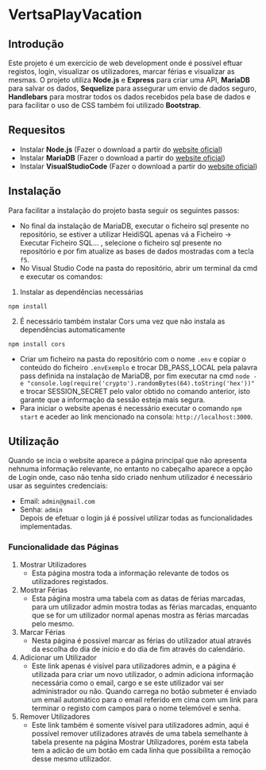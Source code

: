 # VertsaPlayVacation

## Introdução

Este projeto é um exercício de web development onde é possível eftuar registos, login, visualizar os utilizadores, marcar férias e visualizar as mesmas.
O projeto utiliza **Node.js** e **Express** para criar uma API, **MariaDB** para salvar os dados, **Sequelize** para assegurar um envio de dados seguro, **Handlebars** para mostrar todos os dados recebidos pela base de dados e para facilitar o uso de CSS também foi utilizado **Bootstrap**.

## Requesitos

- Instalar **Node.js** (Fazer o download a partir do [website oficial](https://nodejs.org/en))
- Instalar **MariaDB** (Fazer o download a partir do [website oficial](https://mariadb.org))
- Instalar **VisualStudioCode** (Fazer o download a partir do [website oficial](https://code.visualstudio.com))

## Instalação

Para facilitar a instalação do projeto basta seguir os seguintes passos:

- No final da instalação de MariaDB, executar o ficheiro sql presente no repositório, se estiver a utilizar HeidiSQL apenas vá a Ficheiro -> Executar Ficheiro SQL... , selecione o ficheiro sql presente no repositório e por fim atualize as bases de dados mostradas com a tecla `f5`.
- No Visual Studio Code na pasta do repositório, abrir um terminal da cmd e executar os comandos:

1. Instalar as dependências necessárias

```
npm install
```

2. É necessário também instalar Cors uma vez que não instala as dependências automaticamente

```
npm install cors
```

- Criar um ficheiro na pasta do repositório com o nome `.env` e copiar o conteúdo do ficheiro `.envExemplo` e trocar DB_PASS_LOCAL pela palavra pass definida na instalação de MariaDB, por fim executar na cmd `node -e "console.log(require('crypto').randomBytes(64).toString('hex'))"` e trocar SESSION_SECRET pelo valor obtido no comando anterior, isto garante que a informação da sessão esteja mais segura.
- Para iniciar o website apenas é necessário executar o comando `npm start` e aceder ao link mencionado na consola: `http://localhost:3000`.

## Utilização

Quando se incia o website aparece a página principal que não apresenta nehnuma informação relevante, no entanto no cabeçalho aparece a opção de Login onde, caso não tenha sido criado nenhum utilizador é necessário usar as seguintes credenciais:

- Email: `admin@gmail.com`
- Senha: `admin`  
  Depois de efetuar o login já é possível utilizar todas as funcionalidades implementadas.

### Funcionalidade das Páginas

1. Mostrar Utilizadores
   - Esta página mostra toda a informação relevante de todos os utilizadores registados.
2. Mostrar Férias
   - Esta página mostra uma tabela com as datas de férias marcadas, para um utilizador admin mostra todas as férias marcadas, enquanto que se for
     um utilizador normal apenas mostra as férias marcadas pelo mesmo.
3. Marcar Férias
   - Nesta página é possivel marcar as férias do utilizador atual através da escolha do dia de início e do dia de fim através do calendário.
4. Adicionar um Utilizador
   - Este link apenas é visível para utilizadores admin, e a página é utilizada para criar um novo utilizador, o admin adiciona informação necessária como o email, cargo e se este utilizador vai ser administrador ou não. Quando carrega no botão submeter é enviado um email automático para o email referido em cima com um link para terminar o registo com campos para o nome telemóvel e senha.
5. Remover Utilizadores
   - Este link também é somente vísivel para utilizadores admin, aqui é possível remover utilizadores através de uma tabela semelhante à tabela presente na página Mostrar Utilizadores, porém esta tabela tem a adicão de um botão em cada linha que possibilita a remoção desse mesmo utilizador.
